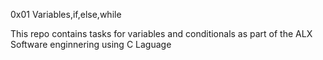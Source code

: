 0x01 Variables,if,else,while

This repo contains tasks for variables and conditionals as part of the ALX Software enginnering using C Laguage
